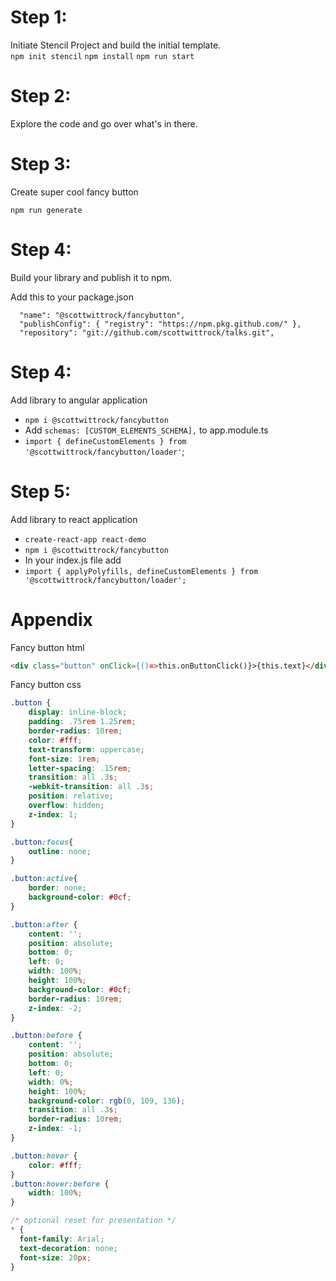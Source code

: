 # Step 1:
Initiate Stencil Project and build the initial template.   
`npm init stencil`
`npm install`
`npm run start`

# Step 2:
Explore the code and go over what's in there.

# Step 3: 
Create super cool fancy button

`npm run generate`

# Step 4: 
Build your library and publish it to npm.

Add this to your package.json
```
  "name": "@scottwittrock/fancybutton",
  "publishConfig": { "registry": "https://npm.pkg.github.com/" },
  "repository": "git://github.com/scottwittrock/talks.git",
```

# Step 4: 
Add library to angular application
* `npm i @scottwittrock/fancybutton`
* Add `schemas: [CUSTOM_ELEMENTS_SCHEMA],` to app.module.ts
* `import { defineCustomElements } from '@scottwittrock/fancybutton/loader'`;

# Step 5: 
Add library to react application 
* `create-react-app react-demo`
* `npm i @scottwittrock/fancybutton`
* In your index.js file add
* `import { applyPolyfills, defineCustomElements } from '@scottwittrock/fancybutton/loader';`





# Appendix
Fancy button html
```html
<div class="button" onClick={()=>this.onButtonClick()}>{this.text}</div>
```
Fancy button css 
``` css
.button {
    display: inline-block;
    padding: .75rem 1.25rem;
    border-radius: 10rem;
    color: #fff;
    text-transform: uppercase;
    font-size: 1rem;
    letter-spacing: .15rem;
    transition: all .3s;
    -webkit-transition: all .3s;
    position: relative;
    overflow: hidden;
    z-index: 1;
}

.button:focus{
    outline: none;
}

.button:active{
    border: none;
    background-color: #0cf;
}

.button:after {
    content: '';
    position: absolute;
    bottom: 0;
    left: 0;
    width: 100%;
    height: 100%;
    background-color: #0cf;
    border-radius: 10rem;
    z-index: -2;
}

.button:before {
    content: '';
    position: absolute;
    bottom: 0;
    left: 0;
    width: 0%;
    height: 100%;
    background-color: rgb(0, 109, 136);
    transition: all .3s;
    border-radius: 10rem;
    z-index: -1;
}

.button:hover {
    color: #fff;
}
.button:hover:before {
    width: 100%;
}

/* optional reset for presentation */
* {
  font-family: Arial;
  text-decoration: none;
  font-size: 20px;
}
```